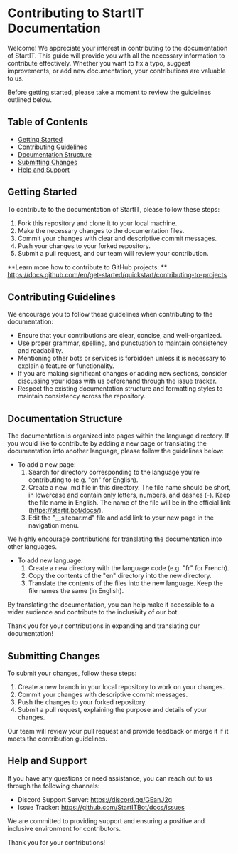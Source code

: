 # Contributing to StartIT Documentation

Welcome! We appreciate your interest in contributing to the documentation of StartIT. This guide will
provide you with all the necessary information to contribute effectively. Whether you want to fix a typo, suggest
improvements, or add new documentation, your contributions are valuable to us.

Before getting started, please take a moment to review the guidelines outlined below.

## Table of Contents

- [Getting Started](#getting-started)
- [Contributing Guidelines](#contributing-guidelines)
- [Documentation Structure](#documentation-structure)
- [Submitting Changes](#submitting-changes)
- [Help and Support](#help-and-support)

## Getting Started

To contribute to the documentation of StartIT, please follow these steps:

1. Fork this repository and clone it to your local machine.
2. Make the necessary changes to the documentation files.
3. Commit your changes with clear and descriptive commit messages.
4. Push your changes to your forked repository.
5. Submit a pull request, and our team will review your contribution.

**Learn more how to contribute to GitHub projects:
** https://docs.github.com/en/get-started/quickstart/contributing-to-projects

## Contributing Guidelines

We encourage you to follow these guidelines when contributing to the documentation:

- Ensure that your contributions are clear, concise, and well-organized.
- Use proper grammar, spelling, and punctuation to maintain consistency and readability.
- Mentioning other bots or services is forbidden unless it is necessary to explain a feature or functionality.
- If you are making significant changes or adding new sections, consider discussing your ideas with us beforehand
  through the issue tracker.
- Respect the existing documentation structure and formatting styles to maintain consistency across the repository.

## Documentation Structure

The documentation is organized into pages within the language directory. If you would like to contribute by adding a new
page or translating the documentation into another language, please follow the guidelines below:

- To add a new page:
    1. Search for directory corresponding to the language you're contributing to (e.g. "en" for English).
    2. Create a new .md file in this directory. The file name should be short, in lowercase and contain only letters,
       numbers, and dashes (-). Keep the file name in English. The name of the file will be in the official
       link (https://startit.bot/docs/<NAME>).
    3. Edit the "__sitebar.md" file and add link to your new page in the navigation menu.

We highly encourage contributions for translating the documentation into other languages.

- To add new language:
    1. Create a new directory with the language code (e.g. "fr" for French).
    2. Copy the contents of the "en" directory into the new directory.
    3. Translate the contents of the files into the new language. Keep the file names the same (in English).

By translating the documentation, you can help make it accessible to a wider audience and contribute to the inclusivity
of our bot.

Thank you for your contributions in expanding and translating our documentation!

## Submitting Changes

To submit your changes, follow these steps:

1. Create a new branch in your local repository to work on your changes.
2. Commit your changes with descriptive commit messages.
3. Push the changes to your forked repository.
4. Submit a pull request, explaining the purpose and details of your changes.

Our team will review your pull request and provide feedback or merge it if it meets the contribution guidelines.

## Help and Support

If you have any questions or need assistance, you can reach out to us through the following channels:

- Discord Support Server: https://discord.gg/GEanJ2g
- Issue Tracker: https://github.com/StartITBot/docs/issues

We are committed to providing support and ensuring a positive and inclusive environment for contributors.

Thank you for your contributions!
